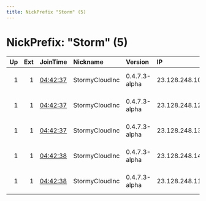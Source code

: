 ```yaml
---
title: NickPrefix "Storm" (5)
---
```


# NickPrefix: "Storm" (5)

|   Up |   Ext | JoinTime                                                                                              | Nickname       | Version       | IP            | AS            | CC   |   ORp |   Dirp | OS    | Contact                            |   eFamMembers |
|-----:|------:|:------------------------------------------------------------------------------------------------------|:---------------|:--------------|:--------------|:--------------|:-----|------:|-------:|:------|:-----------------------------------|--------------:|
|    1 |     1 | [04:42:37](https://nusenu.github.io/OrNetStats/w/relay/037A9B1EF680151D1977B52CFFA948819B2F867A.html) | StormyCloudInc | 0.4.7.3-alpha | 23.128.248.10 | DATAIDEAS-LLC | us   |   443 |      0 | Linux | ContactInfo email:abuse stormyclou |            13 |
|    1 |     1 | [04:42:37](https://nusenu.github.io/OrNetStats/w/relay/6EA904BE17DB5CF37EB9416ECB73C24A7FED057E.html) | StormyCloudInc | 0.4.7.3-alpha | 23.128.248.12 | DATAIDEAS-LLC | us   |   443 |      0 | Linux | ContactInfo email:abuse stormyclou |            13 |
|    1 |     1 | [04:42:37](https://nusenu.github.io/OrNetStats/w/relay/EDD507B5CAAAABFB0F343CF621A202F93CB57CE4.html) | StormyCloudInc | 0.4.7.3-alpha | 23.128.248.13 | DATAIDEAS-LLC | us   |   443 |      0 | Linux | ContactInfo email:abuse stormyclou |            13 |
|    1 |     1 | [04:42:38](https://nusenu.github.io/OrNetStats/w/relay/8FFA62DEB796D18DA8CAA9A95E0B1F60CDDDCB50.html) | StormyCloudInc | 0.4.7.3-alpha | 23.128.248.14 | DATAIDEAS-LLC | us   |   443 |      0 | Linux | ContactInfo email:abuse stormyclou |            13 |
|    1 |     1 | [04:42:38](https://nusenu.github.io/OrNetStats/w/relay/DDE988A745422A4BBFF0C1ABFD1777D74BFBC40E.html) | StormyCloudInc | 0.4.7.3-alpha | 23.128.248.11 | DATAIDEAS-LLC | us   |   443 |      0 | Linux | ContactInfo email:abuse stormyclou |            13 |
